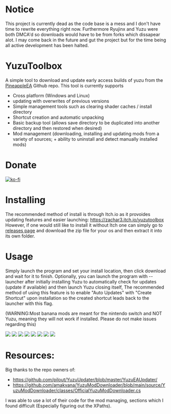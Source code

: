 # Notice
This project is currently dead as the code base is a mess and I don't have time to rewrite everything right now. Furthermore Ryujinx and Yuzu were both DMCA'd so downloads would have to be from forks which dissapear alot. I may come back in the future and gut the project but for the time being all active development has been halted. 

# YuzuToolbox
A simple tool to download and update early access builds of yuzu from the [PineappleEA](https://github.com/pineappleEA/pineapple-src "PineappleEA") Github repo. This tool is currently supports 
* Cross platform (Windows and Linux)
* updating with overwrites of previous versions
* Simple management tools such as clearing shader caches / install directory
* Shortcut creation and automatic unpacking
* Basic backup tool (allows save directory to be duplicated into another directory and then restored when desired)
* Mod management (downloading, installing and updating mods from a variety of sources; + ability to uninstall and detect manually installed mods)

# Donate
[![ko-fi](https://ko-fi.com/img/githubbutton_sm.svg)](https://ko-fi.com/R5R4NFO8V)

# Installing
The recommended method of install is through Itch.io as it provoides updating features and easier launching: https://zachar3.itch.io/yuzutoolbox
However, if one would still like to install it without Itch one can simply go to [releases page](https://github.com/ZachAR3/YuzuToolbox/releases) and download the zip file for your os and then extract it into its own folder.

# Usage
Simply launch the program and set your install location, then click download and wait for it to finish. Optionally, you can launch the program with --launcher after initially installing Yuzu to automatically check for updates (update if available) and then launch Yuzu closing itself, The recommended method of using this feature is to enable "Auto Updates" with "Create Shortcut" upon installation so the created shortcut leads back to the launcher with this flag.

(WARNING:Most banana mods are meant for the nintendo switch and NOT Yuzu, meaning they will not work if installed. Please do not make issues regarding this)


![](https://github.com/ZachAR3/YuzuToolbox/blob/main/DemoImages/DarkInstaller.png?raw=true)
![](https://github.com/ZachAR3/YuzuToolbox/blob/main/DemoImages/DarkTools.png?raw=true)
![](https://github.com/ZachAR3/YuzuToolbox/blob/main/DemoImages/DarkModManager.png?raw=true)
![](https://github.com/ZachAR3/YuzuToolbox/blob/main/DemoImages/DarkSettings.png?raw=true)
![](https://github.com/ZachAR3/YuzuToolbox/blob/main/DemoImages/LightInstaller.png?raw=true)
![](https://github.com/ZachAR3/YuzuToolbox/blob/main/DemoImages/LightTools.png?raw=true)
![](https://github.com/ZachAR3/YuzuToolbox/blob/main/DemoImages/LightModManager.png?raw=true)
![](https://github.com/ZachAR3/YuzuToolbox/blob/main/DemoImages/LightSettings.png?raw=true)


# Resources:
Big thanks to the repo owners of:
* https://github.com/pilout/YuzuUpdater/blob/master/YuzuEAUpdater/
* https://github.com/amakvana/YuzuModDownloader/blob/main/source/YuzuModDownloader/classes/OfficialYuzuModDownloader.cs

I was able to use a lot of their code for the mod managing, sections which I found difficult (Especially figuring out the XPaths).

